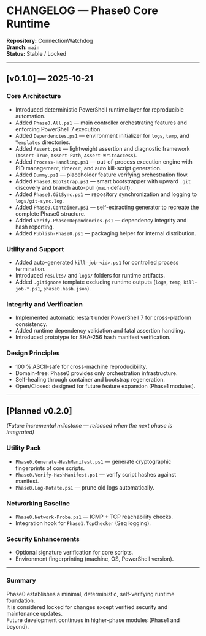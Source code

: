 # CHANGELOG — Phase0 Core Runtime

**Repository:** ConnectionWatchdog  
**Branch:** `main`  
**Status:** Stable / Locked  

---

## [v0.1.0] — 2025-10-21  
### Core Architecture
- Introduced deterministic PowerShell runtime layer for reproducible automation.  
- Added `Phase0.All.ps1` — main controller orchestrating features and enforcing PowerShell 7 execution.  
- Added `Dependencies.ps1` — environment initializer for `logs`, `temp`, and `Templates` directories.  
- Added `Assert.ps1` — lightweight assertion and diagnostic framework (`Assert-True`, `Assert-Path`, `Assert-WriteAccess`).  
- Added `Process-Handling.ps1` — out-of-process execution engine with PID management, timeout, and auto kill-script generation.  
- Added `Dummy.ps1` — placeholder feature verifying orchestration flow.  
- Added `Phase0.Bootstrap.ps1` — smart bootstrapper with upward `.git` discovery and branch auto-pull (`main` default).  
- Added `Phase0.GitSync.ps1` — repository synchronization and logging to `logs/git-sync.log`.  
- Added `Phase0.Container.ps1` — self-extracting generator to recreate the complete Phase0 structure.  
- Added `Verify-Phase0Dependencies.ps1` — dependency integrity and hash reporting.  
- Added `Publish-Phase0.ps1` — packaging helper for internal distribution.  

### Utility and Support
- Added auto-generated `kill-job-<id>.ps1` for controlled process termination.  
- Introduced `results/` and `logs/` folders for runtime artifacts.  
- Added `.gitignore` template excluding runtime outputs (`logs`, `temp`, `kill-job-*.ps1`, `phase0.hash.json`).  

### Integrity and Verification
- Implemented automatic restart under PowerShell 7 for cross-platform consistency.  
- Added runtime dependency validation and fatal assertion handling.  
- Introduced prototype for SHA-256 hash manifest verification.  

### Design Principles
- 100 % ASCII-safe for cross-machine reproducibility.  
- Domain-free: Phase0 provides only orchestration infrastructure.  
- Self-healing through container and bootstrap regeneration.  
- Open/Closed: designed for future feature expansion (Phase1 modules).  

---

## [Planned v0.2.0]
*(Future incremental milestone — released when the next phase is integrated)*

### Utility Pack
- `Phase0.Generate-HashManifest.ps1` — generate cryptographic fingerprints of core scripts.  
- `Phase0.Verify-HashManifest.ps1` — verify script hashes against manifest.  
- `Phase0.Log-Rotate.ps1` — prune old logs automatically.  

### Networking Baseline
- `Phase0.Network-Probe.ps1` — ICMP + TCP reachability checks.  
- Integration hook for `Phase1.TcpChecker` (Seq logging).  

### Security Enhancements
- Optional signature verification for core scripts.  
- Environment fingerprinting (machine, OS, PowerShell version).  

---

### Summary
Phase0 establishes a minimal, deterministic, self-verifying runtime foundation.  
It is considered locked for changes except verified security and maintenance updates.  
Future development continues in higher-phase modules (Phase1 and beyond).
